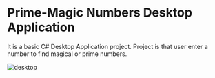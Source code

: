 # Prime-Magic Numbers Desktop Application

It is a basic C# Desktop Application project. Project is that user enter a number to find magical or prime numbers. 


![desktop](https://user-images.githubusercontent.com/59503252/228389336-092db23e-9743-49f5-86d0-f1b503fce722.png)
